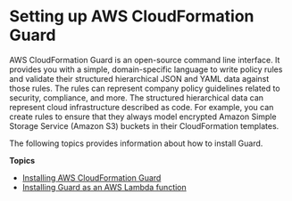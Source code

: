 # Setting up AWS CloudFormation Guard<a name="setting-up"></a>

AWS CloudFormation Guard is an open\-source command line interface\. It provides you with a simple, domain\-specific language to write policy rules and validate their structured hierarchical JSON and YAML data against those rules\. The rules can represent company policy guidelines related to security, compliance, and more\. The structured hierarchical data can represent cloud infrastructure described as code\. For example, you can create rules to ensure that they always model encrypted Amazon Simple Storage Service \(Amazon S3\) buckets in their CloudFormation templates\.

The following topics provides information about how to install Guard\.

**Topics**
+ [Installing AWS CloudFormation Guard](installing-cfn-guard-cli.md)
+ [Installing Guard as an AWS Lambda function](setting-up-lambda.md)
